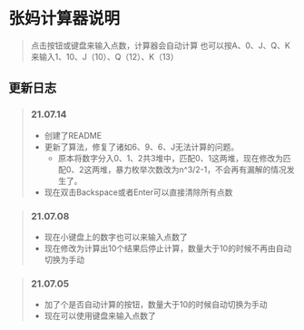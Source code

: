 # 张妈计算器说明
> 点击按钮或键盘来输入点数，计算器会自动计算
> 也可以按A、0、J、Q、K来输入1、10、J（10）、Q（12）、K（13）

## 更新日志
> ### 21.07.14
> + 创建了README
> + 更新了算法，修复了诸如6、9、6、J无法计算的问题。
>   + 原本将数字分入0、1、2共3堆中，匹配0、1这两堆，现在修改为匹配0、2这两堆，暴力枚举次数改为n^3/2-1，不会再有漏解的情况发生了。
> + 现在双击Backspace或者Enter可以直接清除所有点数

> ### 21.07.08
> + 现在小键盘上的数字也可以来输入点数了
> + 现在修改为计算出10个结果后停止计算，数量大于10的时候不再由自动切换为手动

> ### 21.07.05
> + 加了个是否自动计算的按钮，数量大于10的时候自动切换为手动
> + 现在可以使用键盘来输入点数了
